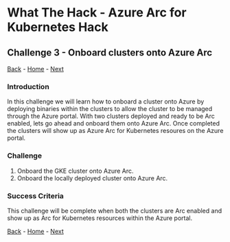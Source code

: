 # What The Hack - Azure Arc for Kubernetes Hack

## Challenge 3 - Onboard clusters onto Azure Arc
[Back](challenge02.md) - [Home](../readme.md) - [Next](challenge04.md)

### Introduction

In this challenge we will learn how to onboard a cluster onto Azure by deploying binaries within the clusters to allow the cluster to be managed through the Azure portal. With two clusters deployed and ready to be Arc enabled, lets go ahead and onboard them onto Azure Arc.  Once completed the clusters will show up as Azure Arc for Kubernetes resoures on the Azure portal.

### Challenge

1. Onboard the GKE cluster onto Azure Arc.
2. Onboard the locally deployed cluster onto Azure Arc.

### Success Criteria

This challenge will be complete when both the clusters are Arc enabled and show up as Arc for Kubernetes resources within the Azure portal.

[Back](challenge02.md) - [Home](../readme.md) - [Next](challenge04.md)
